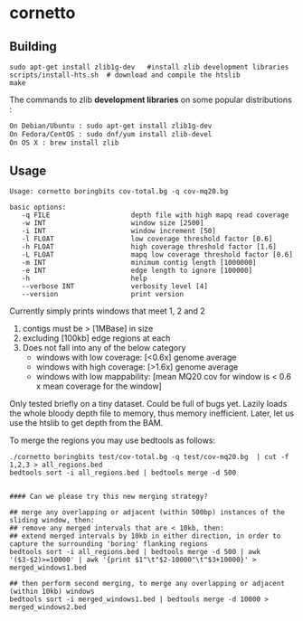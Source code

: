 # cornetto

## Building

```
sudo apt-get install zlib1g-dev   #install zlib development libraries
scripts/install-hts.sh  # download and compile the htslib
make
```

The commands to zlib __development libraries__ on some popular distributions :
```sh
On Debian/Ubuntu : sudo apt-get install zlib1g-dev
On Fedora/CentOS : sudo dnf/yum install zlib-devel
On OS X : brew install zlib
```

## Usage

```
Usage: cornetto boringbits cov-total.bg -q cov-mq20.bg

basic options:
   -q FILE                    depth file with high mapq read coverage
   -w INT                     window size [2500]
   -i INT                     window increment [50]
   -l FLOAT                   low coverage threshold factor [0.6]
   -h FLOAT                   high coverage threshold factor [1.6]
   -L FLOAT                   mapq low coverage threshold factor [0.6]
   -m INT                     minimum contig length [1000000]
   -e INT                     edge length to ignore [100000]
   -h                         help
   --verbose INT              verbosity level [4]
   --version                  print version
```

Currently simply prints windows that meet 1, 2 and 2
1. contigs must be > [1MBase] in size
2. excluding [100kb] edge regions at each
3. Does not fall into any of the below category
   - windows with low coverage: [<0.6x] genome average
   - windows with high coverage: [>1.6x] genome average
   - windows with low mappability: [mean MQ20 cov for window is < 0.6 x mean coverage for the window]

Only tested briefly on a tiny dataset. Could be full of bugs yet. Lazily loads the whole bloody depth file to memory, thus memory inefficient. Later, let us use the htslib to get depth from the BAM.

To merge the regions you may use bedtools as follows:
```
./cornetto boringbits test/cov-total.bg -q test/cov-mq20.bg  | cut -f 1,2,3 > all_regions.bed
bedtools sort -i all_regions.bed | bedtools merge -d 500


#### Can we please try this new merging strategy?

## merge any overlapping or adjacent (within 500bp) instances of the sliding window, then:
## remove any merged intervals that are < 10kb, then:
## extend merged intervals by 10kb in either direction, in order to capture the surrounding 'boring' flanking regions
bedtools sort -i all_regions.bed | bedtools merge -d 500 | awk '($3-$2)>=10000' | awk '{print $1"\t"$2-10000"\t"$3+10000}' > merged_windows1.bed

## then perform second merging, to merge any overlapping or adjacent (within 10kb) windows
bedtools sort -i merged_windows1.bed | bedtools merge -d 10000 > merged_windows2.bed

```
